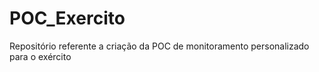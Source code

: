 # POC_Exercito
Repositório referente a criação da POC de monitoramento personalizado para o exército
